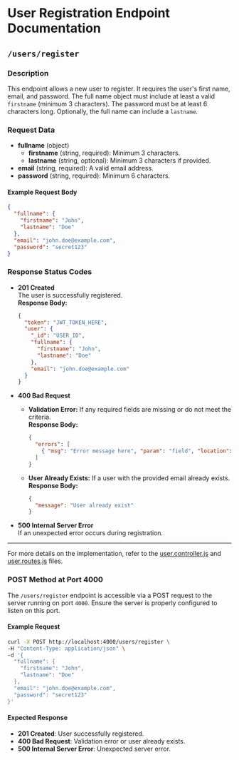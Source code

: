 # User Registration Endpoint Documentation

## `/users/register`

### Description

This endpoint allows a new user to register. It requires the user's first name, email, and password. The full name object must include at least a valid `firstname` (minimum 3 characters). The password must be at least 6 characters long. Optionally, the full name can include a `lastname`.

### Request Data

- **fullname** (object)
  - **firstname** (string, required): Minimum 3 characters.
  - **lastname** (string, optional): Minimum 3 characters if provided.
- **email** (string, required): A valid email address.
- **password** (string, required): Minimum 6 characters.

#### Example Request Body

```json
{
  "fullname": {
    "firstname": "John",
    "lastname": "Doe"
  },
  "email": "john.doe@example.com",
  "password": "secret123"
}
```

### Response Status Codes

- **201 Created**  
  The user is successfully registered.  
  **Response Body:**

  ```json
  {
    "token": "JWT_TOKEN_HERE",
    "user": {
      "_id": "USER_ID",
      "fullname": {
        "firstname": "John",
        "lastname": "Doe"
      },
      "email": "john.doe@example.com"
    }
  }
  ```

- **400 Bad Request**

  - **Validation Error:** If any required fields are missing or do not meet the criteria.  
    **Response Body:**
    ```json
    {
      "errors": [
        { "msg": "Error message here", "param": "field", "location": "body" }
      ]
    }
    ```
  - **User Already Exists:** If a user with the provided email already exists.  
    **Response Body:**
    ```json
    {
      "message": "User already exist"
    }
    ```

- **500 Internal Server Error**  
  If an unexpected error occurs during registration.

---

For more details on the implementation, refer to the [user.controller.js](Backend/controllers/user.controller.js) and [user.routes.js](Backend/routes/user.routes.js) files.

### POST Method at Port 4000

The `/users/register` endpoint is accessible via a POST request to the server running on port `4000`. Ensure the server is properly configured to listen on this port.

#### Example Request

```bash
curl -X POST http://localhost:4000/users/register \
-H "Content-Type: application/json" \
-d '{
  "fullname": {
    "firstname": "John",
    "lastname": "Doe"
  },
  "email": "john.doe@example.com",
  "password": "secret123"
}'
```

#### Expected Response

- **201 Created**: User successfully registered.
- **400 Bad Request**: Validation error or user already exists.
- **500 Internal Server Error**: Unexpected server error.
